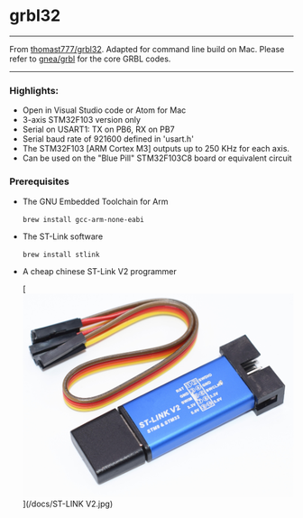 # grbl32
***
From [thomast777/grbl32](https://github.com/thomast777/grbl32). Adapted for command line build on Mac.
Please refer to [gnea/grbl](https://github.com/gnea/grbl) for the core GRBL codes.
***


### Highlights:
* Open in Visual Studio code or Atom for Mac
* 3-axis STM32F103 version only
* Serial on USART1: TX on PB6, RX on PB7
* Serial baud rate of 921600 defined in 'usart.h'
* The STM32F103 [ARM Cortex M3] outputs up to 250 KHz for each axis.
* Can be used on the "Blue Pill" STM32F103C8 board or equivalent circuit


### Prerequisites
* The GNU Embedded Toolchain for Arm

    `brew install gcc-arm-none-eabi`

* The ST-Link software

    `brew install stlink`

* A cheap chinese ST-Link V2 programmer

    [<img src="/docs/ST-LINK V2.jpg">](/docs/ST-LINK V2.jpg)